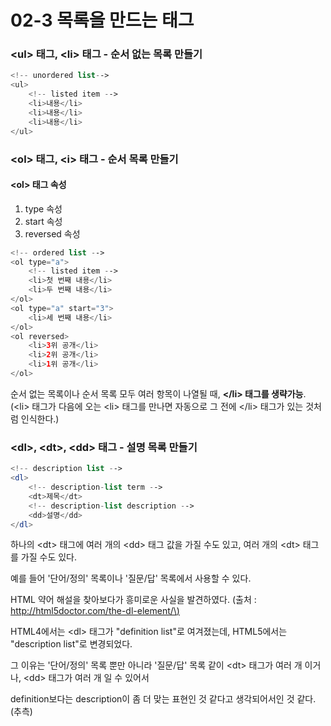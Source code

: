 # 02-3 목록을 만드는 태그

### &lt;ul&gt; 태그, &lt;li&gt; 태그 - 순서 없는 목록 만들기

```php
<!-- unordered list-->
<ul>
    <!-- listed item -->
    <li>내용</li>
    <li>내용</li>
    <li>내용</li>
</ul>
```

### &lt;ol&gt; 태그, &lt;i&gt; 태그 - 순서 목록 만들기

#### &lt;ol&gt; 태그 속성

1. type 속성
2. start 속성
3. reversed 속성

```php
<!-- ordered list -->
<ol type="a">
    <!-- listed item -->
    <li>첫 번째 내용</li>
    <li>두 번째 내용</li>
</ol>
<ol type="a" start="3">
    <li>세 번째 내용</li>
</ol>
<ol reversed>
    <li>3위 공개</li>
    <li>2위 공개</li>
    <li>1위 공개</li>
</ol>
```

순서 없는 목록이나 순서 목록 모두 여러 항목이 나열될 때, **&lt;/li&gt; 태그를 생략가능**. \(&lt;li&gt; 태그가 다음에 오는 &lt;li&gt; 태그를 만나면 자동으로 그 전에 &lt;/li&gt; 태그가 있는 것처럼 인식한다.\)

### &lt;dl&gt;, &lt;dt&gt;, &lt;dd&gt; 태그 - 설명 목록 만들기

```php
<!-- description list -->
<dl>
    <!-- description-list term -->
    <dt>제목</dt>
    <!-- description-list description -->
    <dd>설명</dd>
</dl>
```

하나의 &lt;dt&gt; 태그에 여러 개의 &lt;dd&gt; 태그 값을 가질 수도 있고, 여러 개의 &lt;dt&gt; 태그를 가질 수도 있다.

예를 들어 '단어/정의' 목록이나 '질문/답' 목록에서 사용할 수 있다.

HTML 약어 해설을 찾아보다가 흥미로운 사실을 발견하였다. \(출처 : [http://html5doctor.com/the-dl-element/\)](http://html5doctor.com/the-dl-element/)

HTML4에서는 &lt;dl&gt; 태그가 "definition list"로 여겨졌는데, HTML5에서는 "description list"로 변경되었다.

그 이유는 '단어/정의' 목록 뿐만 아니라 '질문/답' 목록 같이 &lt;dt&gt; 태그가 여러 개 이거나, &lt;dd&gt; 태그가 여러 개 일 수 있어서

definition보다는 description이 좀 더 맞는 표현인 것 같다고 생각되어서인 것 같다.\(추측\)

